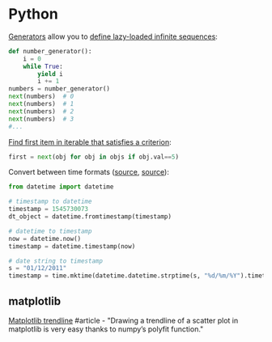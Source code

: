 # Python

[Generators](https://wiki.python.org/moin/Generators) allow you to [define lazy-loaded infinite sequences](https://medium.com/@dawranliou/lazy-codes-infinite-sequences-in-python-and-clojure-80bba720b3a3):

```python
def number_generator():
    i = 0
    while True:
        yield i
        i += 1
numbers = number_generator()
next(numbers)  # 0
next(numbers)  # 1
next(numbers)  # 2
next(numbers)  # 3
#...
```

[Find first item in iterable that satisfies a criterion](https://stackoverflow.com/a/9868665/937377):

```python
first = next(obj for obj in objs if obj.val==5)
```

Convert between time formats \([source](https://stackoverflow.com/questions/9637838/convert-string-date-to-timestamp-in-python/9637908#9637908), [source](https://www.programiz.com/python-programming/datetime/timestamp-datetime)\):

```python
from datetime import datetime

# timestamp to datetime
timestamp = 1545730073
dt_object = datetime.fromtimestamp(timestamp)

# datetime to timestamp
now = datetime.now()
timestamp = datetime.timestamp(now)

# date string to timestamp
s = "01/12/2011"
timestamp = time.mktime(datetime.datetime.strptime(s, "%d/%m/%Y").timetuple())
```

## matplotlib

[Matplotlib trendline](http://widu.tumblr.com/post/43624347354/matplotlib-trendline) \#article - "Drawing a trendline of a scatter plot in matplotlib is very easy thanks to numpy’s polyfit function."

